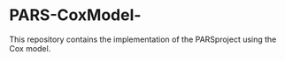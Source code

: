 # PARS-CoxModel-
This repository contains the implementation of the PARSproject using the Cox model. 
